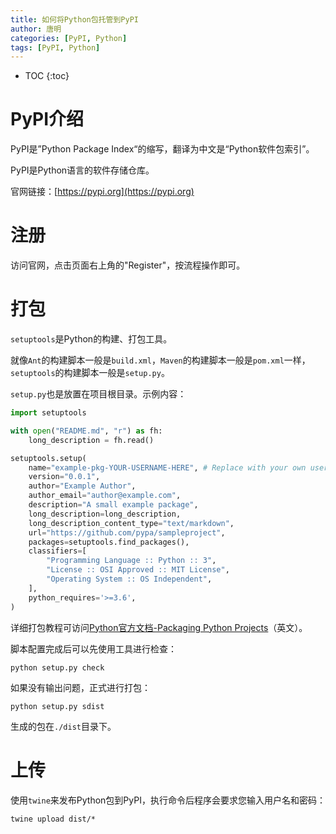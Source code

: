 ```yaml
---
title: 如何将Python包托管到PyPI
author: 唐明
categories: [PyPI, Python]
tags: [PyPI, Python]
---
```

* TOC
{:toc}

# PyPI介绍

PyPI是”Python Package Index“的缩写，翻译为中文是“Python软件包索引”。

PyPI是Python语言的软件存储仓库。

<!--以上为摘要内容-->

官网链接：[https://pypi.org](https://pypi.org)

# 注册

访问官网，点击页面右上角的"Register"，按流程操作即可。


# 打包

`setuptools`是Python的构建、打包工具。

就像`Ant`的构建脚本一般是`build.xml`，`Maven`的构建脚本一般是`pom.xml`一样，`setuptools`的构建脚本一般是`setup.py`。

`setup.py`也是放置在项目根目录。示例内容：

```python
import setuptools

with open("README.md", "r") as fh:
    long_description = fh.read()

setuptools.setup(
    name="example-pkg-YOUR-USERNAME-HERE", # Replace with your own username
    version="0.0.1",
    author="Example Author",
    author_email="author@example.com",
    description="A small example package",
    long_description=long_description,
    long_description_content_type="text/markdown",
    url="https://github.com/pypa/sampleproject",
    packages=setuptools.find_packages(),
    classifiers=[
        "Programming Language :: Python :: 3",
        "License :: OSI Approved :: MIT License",
        "Operating System :: OS Independent",
    ],
    python_requires='>=3.6',
)
```

详细打包教程可访问[Python官方文档-Packaging Python Projects](https://packaging.python.org/tutorials/packaging-projects/)（英文）。

脚本配置完成后可以先使用工具进行检查：

`python setup.py check`

如果没有输出问题，正式进行打包：

`python setup.py sdist`

生成的包在`./dist`目录下。

# 上传

使用`twine`来发布Python包到PyPI，执行命令后程序会要求您输入用户名和密码：

 `twine upload dist/*`

